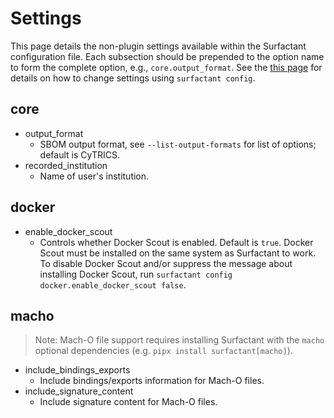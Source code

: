 # Settings

This page details the non-plugin settings available within the Surfactant configuration file.
Each subsection should be prepended to the option name to form the complete option, e.g., `core.output_format`.
See the [this page](configuration_files.md#settings-configuration-file) for details on how to change settings using `surfactant config`.

## core

- output_format
    - SBOM output format, see `--list-output-formats` for list of options; default is CyTRICS.
- recorded_institution
    - Name of user's institution.

## docker

- enable_docker_scout
    - Controls whether Docker Scout is enabled. Default is `true`. Docker Scout must be installed on the same system as Surfactant to work. To disable Docker Scout and/or suppress the message about installing Docker Scout, run `surfactant config docker.enable_docker_scout false`.

## macho

> Note: Mach-O file support requires installing Surfactant with the `macho` optional dependencies (e.g. `pipx install surfactant[macho]`).

- include_bindings_exports
    - Include bindings/exports information for Mach-O files.
- include_signature_content
    - Include signature content for Mach-O files.
